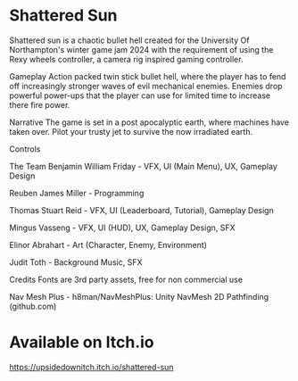 # Shattered Sun
Shattered sun is a chaotic bullet hell created for the University Of Northampton's winter game jam 2024 with the requirement of using the Rexy wheels controller, a camera rig inspired gaming controller. 

Gameplay
Action packed twin stick bullet hell, where the player has to fend off increasingly stronger waves of evil mechanical enemies. Enemies drop powerful power-ups that the player can use for limited time to increase there fire power.

Narrative
The game is set in a post apocalyptic earth, where machines have taken over. Pilot your trusty jet to survive the now irradiated earth.

Controls


The Team
Benjamin William Friday - VFX, UI (Main Menu), UX, Gameplay Design

Reuben James Miller - Programming

Thomas Stuart Reid - VFX, UI (Leaderboard, Tutorial), Gameplay Design

Mingus Vasseng - VFX,  UI (HUD), UX, Gameplay Design, SFX

Elinor Abrahart - Art (Character, Enemy, Environment)

Judit Toth - Background Music, SFX

Credits
Fonts are 3rd party assets, free for non commercial use

Nav Mesh Plus - h8man/NavMeshPlus: Unity NavMesh 2D Pathfinding (github.com)

# Available on Itch.io
https://upsidedownitch.itch.io/shattered-sun
